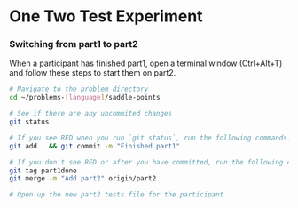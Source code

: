 # One Two Test Experiment

### Switching from part1 to part2

When a participant has finished part1, open a terminal window (Ctrl+Alt+T) and follow these steps to start them on part2.

```bash
# Navigate to the problem directory
cd ~/problems-[language]/saddle-points

# See if there are any uncommited changes
git status

# If you see RED when you run `git status`, run the following commands:
git add . && git commit -m "Finished part1"

# If you don't see RED or after you have committed, run the following commands:
git tag part1done
git merge -m "Add part2" origin/part2

# Open up the new part2 tests file for the participant
```
